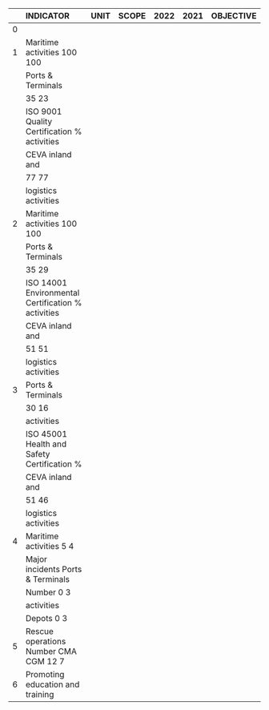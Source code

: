 |    | INDICATOR                                          | UNIT   | SCOPE   | 2022   | 2021   | OBJECTIVE   |
|---:|:---------------------------------------------------|:-------|:--------|:-------|:-------|:------------|
|  0 |                                                    |        |         |        |        |             |
|  1 | Maritime activities 100 100                        |        |         |        |        |             |
|    | Ports & Terminals                                  |        |         |        |        |             |
|    | 35 23                                              |        |         |        |        |             |
|    | ISO 9001 Quality Certification % activities        |        |         |        |        |             |
|    | CEVA inland and                                    |        |         |        |        |             |
|    | 77 77                                              |        |         |        |        |             |
|    | logistics activities                               |        |         |        |        |             |
|  2 | Maritime activities 100 100                        |        |         |        |        |             |
|    | Ports & Terminals                                  |        |         |        |        |             |
|    | 35 29                                              |        |         |        |        |             |
|    | ISO 14001 Environmental Certification % activities |        |         |        |        |             |
|    | CEVA inland and                                    |        |         |        |        |             |
|    | 51 51                                              |        |         |        |        |             |
|    | logistics activities                               |        |         |        |        |             |
|  3 | Ports & Terminals                                  |        |         |        |        |             |
|    | 30 16                                              |        |         |        |        |             |
|    | activities                                         |        |         |        |        |             |
|    | ISO 45001 Health and Safety Certification %        |        |         |        |        |             |
|    | CEVA inland and                                    |        |         |        |        |             |
|    | 51 46                                              |        |         |        |        |             |
|    | logistics activities                               |        |         |        |        |             |
|  4 | Maritime activities 5 4                            |        |         |        |        |             |
|    | Major incidents Ports & Terminals                  |        |         |        |        |             |
|    | Number 0 3                                         |        |         |        |        |             |
|    | activities                                         |        |         |        |        |             |
|    | Depots 0 3                                         |        |         |        |        |             |
|  5 | Rescue operations Number CMA CGM 12 7              |        |         |        |        |             |
|  6 | Promoting education and training                   |        |         |        |        |             |